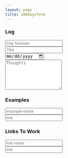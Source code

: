 ```yaml
---
layout: page
title: 100daysform
---
```


<!-- Form -->
<h3>Log</h3>
<div class="row">
  <div class="2u">
    <input type="text" name="day-number" id="day-number" value="" placeholder="Day Number" />
  </div>
  <div class="10u">
    <input type="text" name="title" id="title" value="" placeholder="Title" />
  </div>

  <div class="12u">
    <input type="date" name="date" id="date" value="" placeholder="{{ site.time | date: '%y' }}" />
  </div>

  <div class="12u">
    <textarea name="thoughts" id="thoughts" placeholder="Thoughts" rows="6"></textarea>
  </div>

  <h3>Examples</h3>
  <div id="examples" class="12u">
    <div id="example-group" class="row">
      <div class="4u">
        <input type="text" name="example-name" id="example-name" value="" placeholder="example-name" />
      </div>
      <div class="7u">
        <input type="url" name="link" id="link" value="" placeholder="link" />
      </div>
      <div class="1u">
        <div class="button icon fa-minus ">  </div>
      </div>
    </div>
    <div class="1u">
      <div class="button icon fa-plus ">  </div>
    </div>
  </div>

  <h3>Links To Work</h3>
  <div id="links" class="12u" >
    <div id="link-group" class="row">
      <div class="4u">
        <input type="text" name="link-name" id="link-name" value="" placeholder="link-name" />
      </div>
      <div class="7u">
        <input type="url" name="link" id="link" value="" placeholder="link" />
      </div>
      <div class="1u">
        <div class="button icon fa-minus ">  </div>
      </div>
    </div>
    <div class="1u">
      <div class="button icon fa-plus ">  </div>
    </div>
  </div>
</div>

